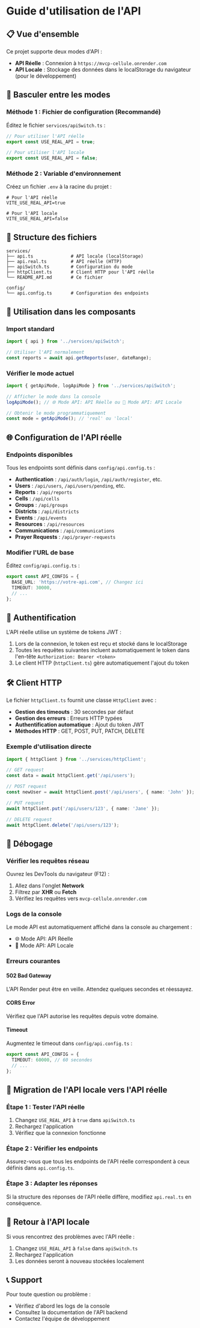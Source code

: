 # Guide d'utilisation de l'API

## 📋 Vue d'ensemble

Ce projet supporte deux modes d'API :
- **API Réelle** : Connexion à `https://mvcp-cellule.onrender.com`
- **API Locale** : Stockage des données dans le localStorage du navigateur (pour le développement)

## 🔄 Basculer entre les modes

### Méthode 1 : Fichier de configuration (Recommandé)

Éditez le fichier `services/apiSwitch.ts` :

```typescript
// Pour utiliser l'API réelle
export const USE_REAL_API = true;

// Pour utiliser l'API locale
export const USE_REAL_API = false;
```

### Méthode 2 : Variable d'environnement

Créez un fichier `.env` à la racine du projet :

```env
# Pour l'API réelle
VITE_USE_REAL_API=true

# Pour l'API locale
VITE_USE_REAL_API=false
```

## 📁 Structure des fichiers

```
services/
├── api.ts              # API locale (localStorage)
├── api.real.ts         # API réelle (HTTP)
├── apiSwitch.ts        # Configuration du mode
├── httpClient.ts       # Client HTTP pour l'API réelle
└── README_API.md       # Ce fichier

config/
└── api.config.ts       # Configuration des endpoints
```

## 🔌 Utilisation dans les composants

### Import standard

```typescript
import { api } from '../services/apiSwitch';

// Utiliser l'API normalement
const reports = await api.getReports(user, dateRange);
```

### Vérifier le mode actuel

```typescript
import { getApiMode, logApiMode } from '../services/apiSwitch';

// Afficher le mode dans la console
logApiMode(); // 🌐 Mode API: API Réelle ou 💾 Mode API: API Locale

// Obtenir le mode programmatiquement
const mode = getApiMode(); // 'real' ou 'local'
```

## 🌐 Configuration de l'API réelle

### Endpoints disponibles

Tous les endpoints sont définis dans `config/api.config.ts` :

- **Authentication** : `/api/auth/login`, `/api/auth/register`, etc.
- **Users** : `/api/users`, `/api/users/pending`, etc.
- **Reports** : `/api/reports`
- **Cells** : `/api/cells`
- **Groups** : `/api/groups`
- **Districts** : `/api/districts`
- **Events** : `/api/events`
- **Resources** : `/api/resources`
- **Communications** : `/api/communications`
- **Prayer Requests** : `/api/prayer-requests`

### Modifier l'URL de base

Éditez `config/api.config.ts` :

```typescript
export const API_CONFIG = {
  BASE_URL: 'https://votre-api.com', // Changez ici
  TIMEOUT: 30000,
  // ...
};
```

## 🔐 Authentification

L'API réelle utilise un système de tokens JWT :

1. Lors de la connexion, le token est reçu et stocké dans le localStorage
2. Toutes les requêtes suivantes incluent automatiquement le token dans l'en-tête `Authorization: Bearer <token>`
3. Le client HTTP (`httpClient.ts`) gère automatiquement l'ajout du token

## 🛠️ Client HTTP

Le fichier `httpClient.ts` fournit une classe `HttpClient` avec :

- **Gestion des timeouts** : 30 secondes par défaut
- **Gestion des erreurs** : Erreurs HTTP typées
- **Authentification automatique** : Ajout du token JWT
- **Méthodes HTTP** : GET, POST, PUT, PATCH, DELETE

### Exemple d'utilisation directe

```typescript
import { httpClient } from '../services/httpClient';

// GET request
const data = await httpClient.get('/api/users');

// POST request
const newUser = await httpClient.post('/api/users', { name: 'John' });

// PUT request
await httpClient.put('/api/users/123', { name: 'Jane' });

// DELETE request
await httpClient.delete('/api/users/123');
```

## 🐛 Débogage

### Vérifier les requêtes réseau

Ouvrez les DevTools du navigateur (F12) :
1. Allez dans l'onglet **Network**
2. Filtrez par **XHR** ou **Fetch**
3. Vérifiez les requêtes vers `mvcp-cellule.onrender.com`

### Logs de la console

Le mode API est automatiquement affiché dans la console au chargement :
- 🌐 Mode API: API Réelle
- 💾 Mode API: API Locale

### Erreurs courantes

#### 502 Bad Gateway
L'API Render peut être en veille. Attendez quelques secondes et réessayez.

#### CORS Error
Vérifiez que l'API autorise les requêtes depuis votre domaine.

#### Timeout
Augmentez le timeout dans `config/api.config.ts` :

```typescript
export const API_CONFIG = {
  TIMEOUT: 60000, // 60 secondes
  // ...
};
```

## 📝 Migration de l'API locale vers l'API réelle

### Étape 1 : Tester l'API réelle

1. Changez `USE_REAL_API` à `true` dans `apiSwitch.ts`
2. Rechargez l'application
3. Vérifiez que la connexion fonctionne

### Étape 2 : Vérifier les endpoints

Assurez-vous que tous les endpoints de l'API réelle correspondent à ceux définis dans `api.config.ts`.

### Étape 3 : Adapter les réponses

Si la structure des réponses de l'API réelle diffère, modifiez `api.real.ts` en conséquence.

## 🔄 Retour à l'API locale

Si vous rencontrez des problèmes avec l'API réelle :

1. Changez `USE_REAL_API` à `false` dans `apiSwitch.ts`
2. Rechargez l'application
3. Les données seront à nouveau stockées localement

## 📞 Support

Pour toute question ou problème :
- Vérifiez d'abord les logs de la console
- Consultez la documentation de l'API backend
- Contactez l'équipe de développement
